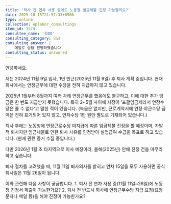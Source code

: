 ```yaml
---
title: '퇴사 전 연차 사용 중에도 노동청 임금체불 진정 가능할까요?'
date: 2025-10-15T21:57:33+0900
type: online
collection: eplabor_consultings
item_id: 1574
consultee_name: '김OO'
consulting_category: 임금
consulting_answer: |
    메일로 상담 진행하였습니다.
consulting_status: answered
---
```


안녕하세요.

저는 2024년 11월 9일 입사, 1년 만근(2025년 11월 9일) 후 퇴사 계획 중입니다.
현재 회사에서는 연장근무에 대한 수당을 전혀 지급하지 않고 있습니다.

2025년 1월부터 8월까지 여러 차례 연장근무를 했음에도 불구하고, 이에 대한 추가 임금은 한 번도 지급받지 못했습니다.
특히 2~5월 사이에 사장이 ‘포괄임금제라서 연장수당은 줄 수 없다’고 말한 적이 있습니다. (녹음은 없지만, 근로계약서에 연장·야근수당 금액은 전혀 표기되어 있지 않고, 연차수당 1만 원만 별도로 기재되어 있습니다.)

퇴사 후에는 노동청에 연장근로수당 미지급에 따른 임금체불 진정을 할 예정이며,
자발적 퇴사지만 임금체불로 인한 퇴사 사유를 인정받아 실업급여 수급을 목표로 하고 있습니다.
(현재 관련 증거 수집 중입니다.)

다만 2026년 1월 초 타지역으로 이사 예정이라,
올해(2025년) 안에 진정 건을 마무리하고 싶습니다.

퇴사 절차를 고려했을 때,
11월 11일 퇴사의사를 밝히고 연차 15일을 모두 사용하면 공식 퇴사일은 11월 26일이 됩니다.

이와 관련해 다음 사항이 궁금합니다.
	1.	퇴사 전 연차 사용 중(11월 11일~26일)에 노동청 진정서 제출이 가능한가요?
	2.	퇴사 전 반드시 회사에 연장근무수당 지급 요청(요청 문자나 메일 등)을 해야 진정이 가능한가요?
